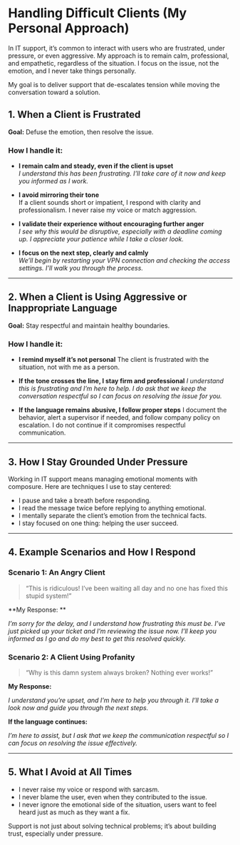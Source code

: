 # Handling Difficult Clients (My Personal Approach)

In IT support, it’s common to interact with users who are frustrated, under pressure, or even aggressive. My approach is to remain calm, professional, and empathetic, regardless of the situation. I focus on the issue, not the emotion, and I never take things personally.

My goal is to deliver support that de-escalates tension while moving the conversation toward a solution.

## 1. When a Client is Frustrated

**Goal:** Defuse the emotion, then resolve the issue.

### How I handle it:

- **I remain calm and steady, even if the client is upset**  
  *I understand this has been frustrating. I’ll take care of it now and keep you informed as I work.*

- **I avoid mirroring their tone**  
  If a client sounds short or impatient, I respond with clarity and professionalism. I never raise my voice or match aggression.

- **I validate their experience without encouraging further anger**  
  *I see why this would be disruptive, especially with a deadline coming up. I appreciate your patience while I take a closer look.*

- **I focus on the next step, clearly and calmly**  
  *We’ll begin by restarting your VPN connection and checking the access settings. I’ll walk you through the process.*
---
## 2. When a Client is Using Aggressive or Inappropriate Language

**Goal:** Stay respectful and maintain healthy boundaries.

### How I handle it:

- **I remind myself it’s not personal**
    The client is frustrated with the situation, not with me as a person.
  
- **If the tone crosses the line, I stay firm and professional**
   *I understand this is frustrating and I’m here to help. I do ask that we keep the conversation respectful so I can focus on resolving the issue for you.*

- **If the language remains abusive, I follow proper steps**
   I document the behavior, alert a supervisor if needed, and follow company policy on escalation. I do not continue if it compromises respectful communication.
---
## 3. How I Stay Grounded Under Pressure

Working in IT support means managing emotional moments with composure. Here are techniques I use to stay centered:

- I pause and take a breath before responding.
- I read the message twice before replying to anything emotional.
- I mentally separate the client’s emotion from the technical facts.
- I stay focused on one thing: helping the user succeed.
---
## 4. Example Scenarios and How I Respond

### Scenario 1: An Angry Client

> “This is ridiculous! I’ve been waiting all day and no one has fixed this stupid system!”

**My Response: **

*I’m sorry for the delay, and I understand how frustrating this must be. I’ve just picked up your ticket and I’m reviewing the issue now. I’ll keep you informed as I go and do my best to get this resolved quickly.*

### Scenario 2: A Client Using Profanity

> “Why is this damn system always broken? Nothing ever works!”

**My Response:**

*I understand you’re upset, and I’m here to help you through it. I’ll take a look now and guide you through the next steps.*

**If the language continues:**

*I’m here to assist, but I ask that we keep the communication respectful so I can focus on resolving the issue effectively.*

---
## 5. What I Avoid at All Times

- I never raise my voice or respond with sarcasm.
- I never blame the user, even when they contributed to the issue.
- I never ignore the emotional side of the situation, users want to feel heard just as much as they want a fix.

Support is not just about solving technical problems; it’s about building trust, especially under pressure.
